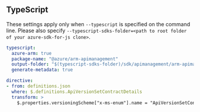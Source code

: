 ## TypeScript

These settings apply only when `--typescript` is specified on the command line.
Please also specify `--typescript-sdks-folder=<path to root folder of your azure-sdk-for-js clone>`.

``` yaml $(typescript)
typescript:
  azure-arm: true
  package-name: "@azure/arm-apimanagement"
  output-folder: "$(typescript-sdks-folder)/sdk/apimanagement/arm-apimanagement"
  generate-metadata: true

directive:
- from: definitions.json
  where: $.definitions.ApiVersionSetContractDetails
  transform: >
    $.properties.versioningScheme["x-ms-enum"].name = "ApiVersionSetContractDetailsVersioningScheme"
```
